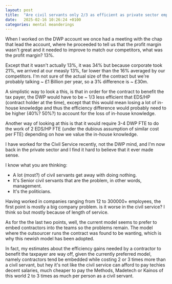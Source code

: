 ```yaml
---
layout: post
title:  "Are civil servants only 2/3 as efficient as private sector employees?"
date:   2025-02-16 10:26:24 +0100
categories: mental meanderings
---
```


When I worked on the DWP account we once had a meeting with the chap that lead the account, where he proceeded to tell us that the profit margin wasn't great and it needed to improve to match our competitors, what was the profit margin? 13%. 

Except that it wasn't actually 13%, it was 34% but because corporate took 21%, we arrived at our measly 13%, far lower than the 16% averaged by our competitors. I'm not sure of the actual size of the contract but we're probably talking ~ £1 Billion per year, so a 3% difference is ~ £30m.

A simplistic way to look a this, is that in order for the contract to benefit the tax payer, the DWP would have to be ~ 1/3 less efficient that EDS/HP (contract holder at the time), except that this would mean losing a lot of in-house knowledge and thus the efficiency difference would probably need to be higher (40%? 50%?) to account for the loss of in-house knowledge.

Another way of looking at this is that it would require  3-4 DWP FTE to do the work of 2 EDS/HP FTE (under the dubious assumption of similar cost per FTE) depending on how we value the in-house knowledge.

I have worked for the Civil Service recently, not the DWP mind, and I'm now back in the private sector and I find it hard to believe that it ever made sense.

I know what you are thinking: 

- A lot (most?) of civil servants get away with doing nothing.
- It's Senior civil servants that are the problem, in other words, management.
- It's the politicians.

Having worked in companies ranging from 12 to 300000+ employees, the first point is mostly a big company problem. is it worse in the civil service?  I think so but mostly because of length of service.

As for the the last two points, well, the current model seems to prefer to embed contractors into the teams so the problems remain.  The model where the outsourcer runs the contract was found to be wanting, which is why this newish model has been adopted.

In fact, my estimates about the efficiency gains needed by a contractor to benefit the taxpayer are way off, given the currently preferred model, namely contractors tend be embedded while costing 2 or 3 times more than a civil servant, but hey it's not like the civil service can afford to pay techies decent salaries, much cheaper to pay the Methods, Madetech or Kainos of this world 2 to 3 times as much per person as a civil servant.
